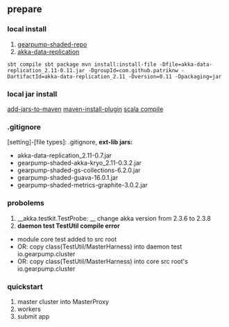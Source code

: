 
## prepare

### local install
1. [gearpump-shaded-repo](https://github.com/gearpump/gearpump-shaded-repo)
2. [akka-data-replication](https://github.com/patriknw/akka-data-replication)

`
sbt compile
sbt package
mvn install:install-file -Dfile=akka-data-replication_2.11-0.11.jar -DgroupId=com.github.patriknw -DartifactId=akka-data-replication_2.11 -Dversion=0.11 -Dpackaging=jar
`

### local jar install
[add-jars-to-maven](https://stackoverflow.com/questions/364114/can-i-add-jars-to-maven-2-build-classpath-without-installing-them#364188)
[maven-install-plugin](http://maven.apache.org/plugins/maven-install-plugin/usage.html)
[scala compile](http://icejoywoo.github.io/2016/11/25/maven-examples.html)

### .gitignore
[setting]-[file types]: .gitignore, __ext-lib jars:__

* akka-data-replication_2.11-0.7.jar
* gearpump-shaded-akka-kryo_2.11-0.3.2.jar
* gearpump-shaded-gs-collections-6.2.0.jar
* gearpump-shaded-guava-16.0.1.jar
* gearpump-shaded-metrics-graphite-3.0.2.jar

### probolems
1. __akka.testkit.TestProbe: __ change akka version from 2.3.6 to 2.3.8
2. __daemon test TestUtil compile error__
* module core test added to src root
* OR: copy class(TestUtil/MasterHarness) into daemon test io.gearpump.cluster
* OR: copy class(TestUtil/MasterHarness) into core src root's io.gearpump.cluster

### quickstart
1. master cluster into MasterProxy
2. workers
3. submit app 